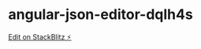 # angular-json-editor-dqlh4s

[Edit on StackBlitz ⚡️](https://stackblitz.com/edit/angular-json-editor-dqlh4s)